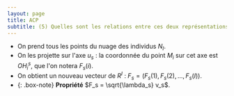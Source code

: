 ```yaml
---
layout: page
title: ACP
subtitle: (5) Quelles sont les relations entre ces deux représentations approchées ? 
---
```


* On prend tous les points du nuage des individus $N_I$.
* On les projette sur l'axe $u_s$ : la coordonnée du point $M_i$ sur cet axe est $OH^s_i$, que l'on notera $F_s(i)$.
* On obtient un nouveau vecteur de $R^I$ : $F_s = (F_s(1),F_s(2),...,F_s(I))$.   
* {: .box-note}
**Propriété** $F_s = \sqrt{\lambda_s} v_s$. 
